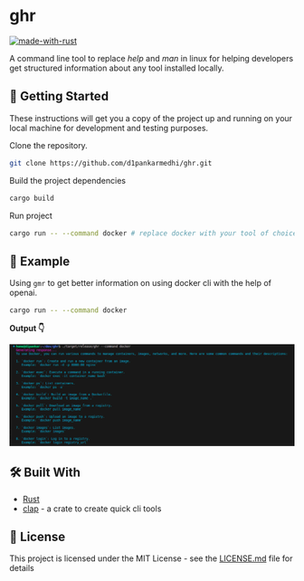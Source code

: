# ghr

[![made-with-rust](https://img.shields.io/badge/Made%20with-Rust-1f425f.svg)](https://www.rust-lang.org/)


A command line tool to replace *help* and *man* in linux for helping developers get structured information about any tool installed locally.

## 🏃 Getting Started

These instructions will get you a copy of the project up and running on your local machine for development and testing purposes. 

Clone the repository.
```bash
git clone https://github.com/d1pankarmedhi/ghr.git
```

Build the project dependencies
```bash
cargo build
```

Run project
```bash 
cargo run -- --command docker # replace docker with your tool of choice.
```

## 📎 Example

Using `gmr` to get better information on using docker cli with the help of openai.

```bash
cargo run -- --command docker
```
**Output 👇**

![sample preview](.github/image/preview1.png)
<!-- 
```text
Here are some user-friendly examples to help you understand what the Docker tool does:

1. Creating and running a new container from an image:
   - Command: docker run [OPTIONS] IMAGE
   - Example: docker run -d -p 8080:80 nginx

2. Executing a command in a running container:
   - Command: docker exec [OPTIONS] CONTAINER COMMAND
   - Example: docker exec -it my_container bash

3. Listing containers:
   - Command: docker ps [OPTIONS]
   - Example: docker ps -a

4. Building an image from a Dockerfile:
   - Command: docker build [OPTIONS] PATH
   - Example: docker build -t my_image .

5. Downloading an image from a registry:
   - Command: docker pull [OPTIONS] IMAGE[:TAG]
   - Example: docker pull ubuntu:latest

6. Uploading an image to a registry:
   - Command: docker push [OPTIONS] NAME[:TAG]
   - Example: docker push my_registry/my_image:latest

7. Listing images:
   - Command: docker images [OPTIONS]
   - Example: docker images

8. Logging in to a registry:
   - Command: docker login [OPTIONS] [SERVER]
   - Example: docker login my_registry.com

9. Logging out from a registry:
   - Command: docker logout [SERVER]
   - Example: docker logout my_registry.com

10. Searching Docker Hub for images:
    - Command: docker search [OPTIONS] TERM
    - Example: docker search mysql

These are just a few examples of the commands you can use with Docker. For more information and a complete list of commands, you can visit the official Docker documentation at https://docs.docker.com/go/guides/.
``` -->


## 🛠 Built With

* [Rust](https://www.rust-lang.org/)
* [clap](https://docs.rs/clap/latest/clap/) - a crate to create quick cli tools



## 📃 License

This project is licensed under the MIT License - see the [LICENSE.md](LICENSE.md) file for details


